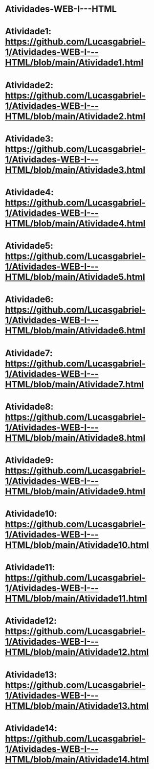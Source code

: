 # Atividades-WEB-I---HTML


# Atividade1: https://github.com/Lucasgabriel-1/Atividades-WEB-I---HTML/blob/main/Atividade1.html
# Atividade2: https://github.com/Lucasgabriel-1/Atividades-WEB-I---HTML/blob/main/Atividade2.html
# Atividade3: https://github.com/Lucasgabriel-1/Atividades-WEB-I---HTML/blob/main/Atividade3.html
# Atividade4: https://github.com/Lucasgabriel-1/Atividades-WEB-I---HTML/blob/main/Atividade4.html
# Atividade5: https://github.com/Lucasgabriel-1/Atividades-WEB-I---HTML/blob/main/Atividade5.html
# Atividade6: https://github.com/Lucasgabriel-1/Atividades-WEB-I---HTML/blob/main/Atividade6.html
# Atividade7: https://github.com/Lucasgabriel-1/Atividades-WEB-I---HTML/blob/main/Atividade7.html
# Atividade8: https://github.com/Lucasgabriel-1/Atividades-WEB-I---HTML/blob/main/Atividade8.html
# Atividade9: https://github.com/Lucasgabriel-1/Atividades-WEB-I---HTML/blob/main/Atividade9.html
# Atividade10: https://github.com/Lucasgabriel-1/Atividades-WEB-I---HTML/blob/main/Atividade10.html
# Atividade11: https://github.com/Lucasgabriel-1/Atividades-WEB-I---HTML/blob/main/Atividade11.html
# Atividade12: https://github.com/Lucasgabriel-1/Atividades-WEB-I---HTML/blob/main/Atividade12.html
# Atividade13: https://github.com/Lucasgabriel-1/Atividades-WEB-I---HTML/blob/main/Atividade13.html
# Atividade14: https://github.com/Lucasgabriel-1/Atividades-WEB-I---HTML/blob/main/Atividade14.html
